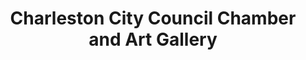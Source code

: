 ---
layout: repo
title: "Charleston City Council Chamber and Art Gallery"
id: 1920
permalink: repos/1920/
---